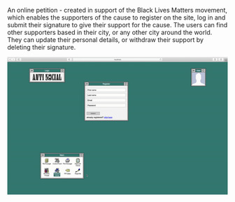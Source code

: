 An online petition - created in support of the Black Lives Matters movement, which enables the supporters of the cause to register on the site, log in and submit their signature to give their support for the cause. The users can find other supporters based in their city, or any other city around the world. They can update their personal details, or withdraw their support by deleting their signature.

![Social Network Demo](demo/social-demo.gif)
